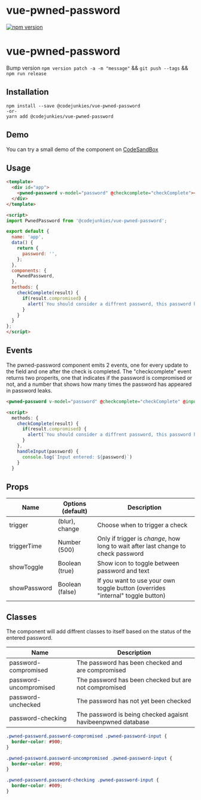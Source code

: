 # vue-pwned-password
[![npm version](https://badge.fury.io/js/%40codejunkies%2Fvue-pwned-password.svg)](https://badge.fury.io/js/%40codejunkies%2Fvue-pwned-password)

# vue-pwned-password

Bump version
`npm version patch -a -m "message"` && `git push --tags` && `npm run release`
## Installation
```
npm install --save @codejunkies/vue-pwned-password
-or-
yarn add @codejunkies/vue-pwned-password
```

## Demo
You can try a small demo of the component on [CodeSandBox](https://codesandbox.io/s/8l909v1v9)

## Usage
```html
<template>
  <div id="app">
    <pwned-password v-model="password" @checkcomplete="checkComplete"></pwned-password>
  </div>
</template>

<script>
import PwnedPassword from '@codejunkies/vue-pwned-password';

export default {
  name: 'app',
  data() {
    return {
      password: '',
    };
  },
  components: {
    PwnedPassword,
  },
  methods: {
    checkComplete(result) {
      if(result.compromised) {
        alert(`You should consider a diffrent password, this password has appeared ${result.appearances} times in password leaks.`) ;
      }
    }
  }
};
</script>
```

## Events

The pwned-password component emits 2 events, one for every update to the field and one after the check is completed.
The "checkcomplete" event returns two properits, one that indicates if the password is compromised or not, and a number that shows how many times the password has appeared in password leaks.

```html
<pwned-password v-model="password" @checkcomplete="checkComplete" @input="handleInput"></pwned-password>

<script>
  methods: {
    checkComplete(result) {
      if(result.compromised) {
        alert(`You should consider a diffrent password, this password has appeared ${result.appearances} times in password leaks.`) ;
      }
    },
    handleInput(password) {
      console.log(`Input entered: ${password}`)
    }
  }
```


## Props

| Name        | Options (default)           | Description  |
| ------------- | ------------- | ----- |
| trigger      | (blur), change  | Choose when to trigger a check |
| triggerTime | Number (500)      | Only if trigger is *change*, how long to wait after last change to check password |
| showToggle | Boolean (true)      | Show icon to toggle between password and text |
| showPassword | Boolean (false)      | If you want to use your own toggle button (overrides "internal" toggle button) |


## Classes
The component will add diffrent classes to itself based on the status of the entered password.

| Name         | Description  |
| ------------ | ----- |
| password-compromised   | The password has been checked and are compromised |
| password-uncompromised | The password has been checked but are not compromised |
| password-unchecked     | The password has not yet been checked |
| password-checking      | The password is being checked agaisnt havibeenpwned database |

```css
.pwned-password.password-compromised .pwned-password-input {
  border-color: #900;
}

.pwned-password.password-uncompromised .pwned-password-input {
  border-color: #090;
}

.pwned-password.password-checking .pwned-password-input {
  border-color: #009;
}
```
